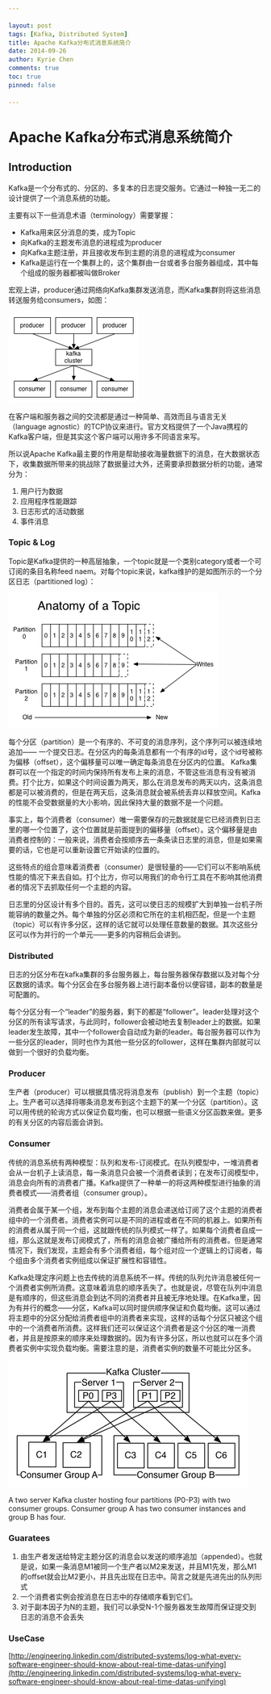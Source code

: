 ```yaml
---

layout: post
tags: [Kafka, Distributed System]
title: Apache Kafka分布式消息系统简介
date: 2014-09-26
author: Kyrie Chen
comments: true
toc: true
pinned: false

---
```


# Apache Kafka分布式消息系统简介

## Introduction

Kafka是一个分布式的、分区的、多复本的日志提交服务。它通过一种独一无二的设计提供了一个消息系统的功能。

主要有以下一些消息术语（terminology）需要掌握：
 
 - Kafka用来区分消息的类，成为Topic
 - 向Kafka的主题发布消息的进程成为producer
 - 向Kafka主题注册，并且接收发布到主题的消息的进程成为consumer
 - Kafka是运行在一个集群上的，这个集群由一台或者多台服务器组成，其中每个组成的服务器都被叫做Broker

宏观上讲，producer通过网络向Kafka集群发送消息，而Kafka集群则将这些消息转送服务给consumers，如图：

![](https://raw.githubusercontent.com/kakack/kakack.github.io/master/_images/1409261.png)

在客户端和服务器之间的交流都是通过一种简单、高效而且与语言无关（language agnostic）的TCP协议来进行。官方文档提供了一个Java携程的Kafka客户端，但是其实这个客户端可以用许多不同语言来写。

所以说Apache Kafka最主要的作用是帮助接收海量数据下的消息，在大数据状态下，收集数据所带来的挑战除了数据量过大外，还需要承担数据分析的功能，通常分为：


 1. 用户行为数据
 2. 应用程序性能跟踪
 3. 日志形式的活动数据
 4. 事件消息

### Topic & Log

Topic是Kafka提供的一种高层抽象，一个topic就是一个类别category或者一个可订阅的条目名称feed naem。对每个topic来说，kafka维护的是如图所示的一个分区日志（partitioned log）：

![](https://raw.githubusercontent.com/kakack/kakack.github.io/master/_images/1409262.png)

每个分区（partition）是一个有序的、不可变的消息序列，这个序列可以被连续地追加—— 一个提交日志。在分区内的每条消息都有一个有序的id号，这个id号被称为偏移（offset），这个偏移量可以唯一确定每条消息在分区内的位置。
Kafka集群可以在一个指定的时间内保持所有发布上来的消息，不管这些消息有没有被消费。打个比方，如果这个时间设置为两天，那么在消息发布的两天以内，这条消息都是可以被消费的，但是在两天后，这条消息就会被系统丢弃以释放空间。Kafka的性能不会受数据量的大小影响，因此保持大量的数据不是一个问题。

事实上，每个消费者（consumer）唯一需要保存的元数据就是它已经消费到日志里的哪一个位置了，这个位置就是前面提到的偏移量（offset）。这个偏移量是由消费者控制的：一般来说，消费者会按顺序去一条条读日志里的消息，但是如果需要的话，它也是可以重新设置它开始读的位置的。

这些特点的组合意味着消费者（consumer）是很轻量的——它们可以不影响系统性能的情况下来去自如。打个比方，你可以用我们的命令行工具在不影响其他消费者的情况下去抓取任何一个主题的内容。

日志里的分区设计有多个目的。首先，这可以使日志的规模扩大到单独一台机子所能容纳的数量之外。每个单独的分区必须和它所在的主机相匹配，但是一个主题（topic）可以有许多分区，这样的话它就可以处理任意数量的数据。其次这些分区可以作为并行的一个单元——更多的内容稍后会讲到。

### Distributed

日志的分区分布在kafka集群的多台服务器上，每台服务器保存数据以及对每个分区数据的请求。每个分区会在多台服务器上进行副本备份以便容错，副本的数量是可配置的。

每个分区分有一个“leader”的服务器，剩下的都是“follower”。leader处理对这个分区的所有读写请求，与此同时，follower会被动地去复制leader上的数据。如果leader发生故障，其中一个follower会自动成为新的leader。每台服务器可以作为一些分区的leader，同时也作为其他一些分区的follower，这样在集群内部就可以做到一个很好的负载均衡。

### Producer

生产者（producer）可以根据具情况将消息发布（publish）到一个主题（topic）上。生产者可以选择将哪条消息发布到这个主题下的某一个分区（partition）。这可以用传统的轮询方式以保证负载均衡，也可以根据一些语义分区函数来做。更多的有关分区的内容后面会讲到。

### Consumer

传统的消息系统有两种模型：队列和发布-订阅模式。在队列模型中，一堆消费者会从一台机子上读消息，每一条消息只会被一个消费者读到；在发布订阅模型中，消息会向所有的消费者广播。Kafka提供了一种单一的将这两种模型进行抽象的消费者模式——消费者组（consumer group）。

消费者会属于某一个组，发布到每个主题的消息会递送给订阅了这个主题的消费者组中的一个消费者。消费者实例可以是不同的进程或者在不同的机器上。如果所有的消费者从属于同一个组，这就跟传统的队列模式一样了。如果每个消费者自成一组，那么这就是发布订阅模式了，所有的消息会被广播给所有的消费者。但是通常情况下，我们发现，主题会有多个消费者组，每个组对应一个逻辑上的订阅者，每个组由多个消费者实例组成以保证扩展性和容错性。

Kafka处理定序问题上也去传统的消息系统不一样。传统的队列允许消息被任何一个消费者实例所消费。这意味着消息的顺序丢失了。也就是说，尽管在队列中消息是有顺序的，但这些消息会到达不同的消费者并且被无序地处理。在Kafka里，因为有并行的概念——分区，Kafka可以同时提供顺序保证和负载均衡。这可以通过将主题中的分区分配给消费者组中的消费者来实现，这样的话每个分区只被这个组中的一个消费者所消费。这样我们还可以保证这个消费者是这个分区的唯一消费者，并且是按原来的顺序来处理数据的。因为有许多分区，所以也就可以在多个消费者实例中实现负载均衡。需要注意的是，消费者实例的数量不可能比分区多。

![](https://raw.githubusercontent.com/kakack/kakack.github.io/master/_images/1409263.png)

A two server Kafka cluster hosting four partitions (P0-P3) with two consumer groups. Consumer group A has two consumer instances and group B has four.

### Guaratees

1. 由生产者发送给特定主题分区的消息会以发送的顺序追加（appended）。也就是说，如果一条消息M1被同一个生产者以M2来发送，并且M1先发，那么M1的offset就会比M2更小，并且先出现在日志中。简言之就是先进先出的队列形式
2. 一个消费者实例会按消息在日志中的存储顺序看到它们。
3. 对于副本因子为N的主题，我们可以承受N-1个服务器发生故障而保证提交到日志的消息不会丢失
    
### UseCase

[http://engineering.linkedin.com/distributed-systems/log-what-every-software-engineer-should-know-about-real-time-datas-unifying](http://engineering.linkedin.com/distributed-systems/log-what-every-software-engineer-should-know-about-real-time-datas-unifying)




